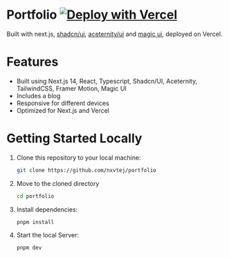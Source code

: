 <!-- @format -->

# Portfolio [![Deploy with Vercel](https://vercel.com/button)]()

Built with next.js, [shadcn/ui](https://ui.shadcn.com/), [aceternity/ui](https://ui.aceternity.com/) and [magic ui](https://magicui.design/), deployed on Vercel.

# Features

- Built using Next.js 14, React, Typescript, Shadcn/UI, Aceternity, TailwindCSS, Framer Motion, Magic UI
- Includes a blog
- Responsive for different devices
- Optimized for Next.js and Vercel

# Getting Started Locally

1. Clone this repository to your local machine:

   ```bash
   git clone https://github.com/nxvtej/portfolio
   ```

2. Move to the cloned directory

   ```bash
   cd portfolio
   ```

3. Install dependencies:

   ```bash
   pnpm install
   ```

4. Start the local Server:

   ```bash
   pnpm dev
   ```
